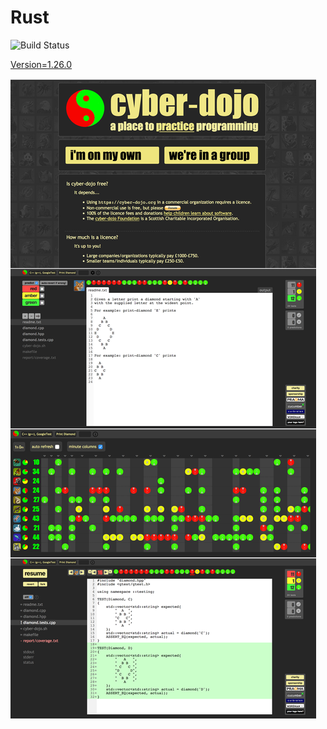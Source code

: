 # Rust

![Build Status](https://travis-ci.org/cyber-dojo-languages/rust.svg?branch=master)

[Version=1.26.0](https://github.com/cyber-dojo-languages/rust/blob/master/check_version.sh)

![cyber-dojo.org home page](https://github.com/cyber-dojo/cyber-dojo/blob/master/shared/home_page_snapshot.png)
